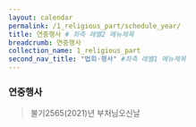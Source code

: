 ```yaml
---
layout: calendar
permalink: /1_religious_part/schedule_year/
title: 연중행사 # 좌측 레벨2 메뉴제목
breadcrumb: 연중행사
collection_name: 1_religious_part
second_nav_title: "법회·행사" #좌측 레벨1 메뉴제목
---
```


### **연중행사**
> 불기2565(2021)년 부처님오신날


